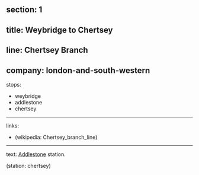 ﻿section: 1
----
title: Weybridge to Chertsey
----
line: Chertsey Branch
----
company: london-and-south-western
----
stops:
- weybridge
- addlestone
- chertsey
----
links:
- (wikipedia: Chertsey_branch_line)
----
text: [Addlestone](/stations/addlestone) station.

(station: chertsey)
